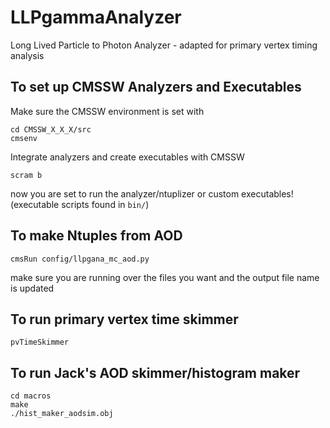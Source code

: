 # LLPgammaAnalyzer
Long Lived Particle to Photon Analyzer - adapted for primary vertex timing analysis

## To set up CMSSW Analyzers and Executables
Make sure the CMSSW environment is set with
```
cd CMSSW_X_X_X/src
cmsenv
```
Integrate analyzers and create executables with CMSSW
```
scram b 
```
now you are set to run the analyzer/ntuplizer or custom executables! (executable scripts found in ```bin/```)


## To make Ntuples from AOD
```
cmsRun config/llpgana_mc_aod.py 
```
make sure you are running over the files you want and the output file name is updated

## To run primary vertex time skimmer
```
pvTimeSkimmer
```


## To run Jack's AOD skimmer/histogram maker
```
cd macros
make
./hist_maker_aodsim.obj
```
